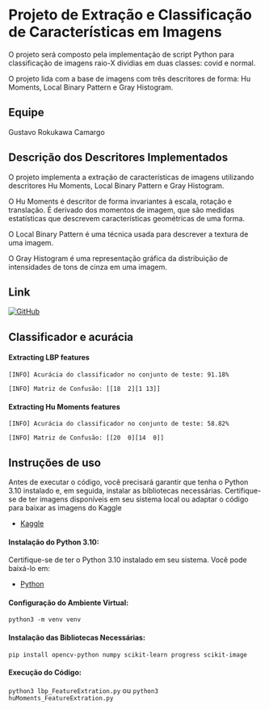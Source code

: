 
# Projeto de Extração e Classificação de Características em Imagens

O projeto será composto pela implementação de script Python para classificação de imagens raio-X dividias em duas classes: covid e normal.

O projeto lida com a base de imagens com três descritores de forma: Hu Moments, Local Binary Pattern e Gray Histogram.




## Equipe

Gustavo Rokukawa Camargo
## Descrição dos Descritores Implementados

O projeto implementa a extração de características de imagens utilizando descritores Hu Moments, Local Binary Pattern e Gray Histogram. 

O Hu Moments é descritor de forma invariantes à escala, rotação e translação. É derivado dos momentos de imagem, que são medidas estatísticas que descrevem características geométricas de uma forma.

O Local Binary Pattern é uma técnica usada para descrever a textura de uma imagem.

O Gray Histogram é uma representação gráfica da distribuição de intensidades de tons de cinza em uma imagem.
## Link

[![GitHub](https://img.shields.io/badge/github-1DA1F2?style=for-the-badge&logo=github&logoColor=white&color=black)](https://github.com/rokukawa/processamento_de_imagens)


## Classificador e acurácia

#### Extracting LBP features 

``` [INFO] Acurácia do classificador no conjunto de teste: 91.18% ```

``` [INFO] Matriz de Confusão: [[18  2][1 13]] ```


#### Extracting Hu Moments features 

``` [INFO] Acurácia do classificador no conjunto de teste: 58.82% ```

``` [INFO] Matriz de Confusão: [[20  0][14  0]] ```
## Instruções de uso

Antes de executar o código, você precisará garantir que tenha o Python 3.10 instalado e, em seguida, instalar as bibliotecas necessárias. Certifique-se de ter imagens disponíveis em seu sistema local ou adaptar o código para baixar as imagens do Kaggle
 - [Kaggle](https://www.kaggle.com/datasets/tarandeep97/covid19-normal-posteroanteriorpa-xrays)


#### Instalação do Python 3.10:

Certifique-se de ter o Python 3.10 instalado em seu sistema. Você pode baixá-lo em: 
 - [Python](https://www.python.org/downloads/)

#### Configuração do Ambiente Virtual:

``` python3 -m venv venv ```

#### Instalação das Bibliotecas Necessárias:

``` pip install opencv-python numpy scikit-learn progress scikit-image ```

#### Execução do Código:

``` python3 lbp_FeatureExtration.py ``` ou ``` python3 huMoments_FeatureExtration.py ```
